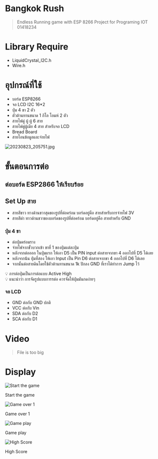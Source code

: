 # Bangkok Rush

> Endless Running game with ESP 8266 Project for Programing IOT 01418234
> 

# Library Require

- LiquidCrystal_I2C.h
- Wire.h

# อุปกรณ์ที่ใช้

- บอร์ด ESP8266
- จอ LCD I2C 16*2
- ปุ่ม 4 ขา 2 ตัว
- ตัวต้านทานขนาด 1 กิโล โอมห์ 2 ตัว
- สายไฟคู่ ผู้ ผู้ 6 สาย
- สายไฟคู่ผู้เมีย 4 สาย สําหรับจอ LCD
- Bread Board
- สายโอนข้อมูลและจ่ายไฟ

![20230823_205751.jpg](img/Bangkok%20Rush%20eaef875c22284ef985c98b61012c76b7/20230823_205751.jpg)

# ขั้นตอนการต่อ

## ต่อบอร์ด ESP2866 ให้เรียบร้อย

## Set Up สาย

- สายสีขาว ทางด้านขวาสุดของรูปที่ต่อคร่อม บอร์ดอยู่คือ สายสําหรับการจ่ายไฟ 3V
- สายสีดํา ทาวด้านขวาของบอร์ดของรูปที่ต่อคร่อม บอร์ดอยู่คือ สายสําหรับ GND

### ปุ่ม  4 ขา

- ต่อปุ่มคร่อมราง
- จ่ายไฟจากขั้วบวกเข้า ขาที่ 1 ของปุ่มแต่ละปุ่ม
- หลังจากต่อออก ในปุ่มแรก ให้เอา D5 เป็น PIN input ต่อสายจากขา 4 ออกไปที่ D5 ได้เลย
- หลังจากน้้น ปุ่มที่สอง ให้เอา Input เป็น Pin D6 ต่อสายจากขา 4 ออกไปที่ D6 ได้เลย
- จากนั้นต่อสายดินโดยใช้ตัวต้านทานขนาด 1k ปักลง GND ที่เราได้ทําการ Jump ไว้

<aside>
💡 การต่อปุ่มเป็นการต่อแบบ Active High

</aside>

<aside>
💡 แนะนําว่า การจัดรูปแบบการรต่อ ควรจัดให้ปุ่มมันกดง่ายๆ

</aside>

### จอ LCD

- GND ต่อกับ GND ปกติ
- VCC ต่อกับ Vin
- SDA ต่อกับ D2
- SCA ต่อกับ D1

# Video

> File is too big
> 

# Display

![Start the game](img/Bangkok%20Rush%20eaef875c22284ef985c98b61012c76b7/Untitled.png)

Start the game

![Game over 1](img/Bangkok%20Rush%20eaef875c22284ef985c98b61012c76b7/Untitled%201.png)

Game over 1

![Game play ](img/Bangkok%20Rush%20eaef875c22284ef985c98b61012c76b7/Untitled%202.png)

Game play 

![High Score ](img/Bangkok%20Rush%20eaef875c22284ef985c98b61012c76b7/Untitled%203.png)

High Score